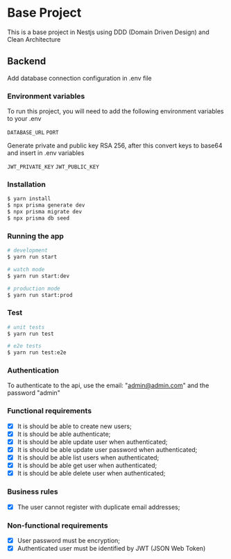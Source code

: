 # Base Project

This is a base project in Nestjs using DDD (Domain Driven Design) and Clean Architecture

## Backend

Add database connection configuration in .env file

### Environment variables

To run this project, you will need to add the following environment variables to your .env

`DATABASE_URL`
`PORT`

Generate private and public key RSA 256, after this convert keys to base64 and insert in .env variables 

`JWT_PRIVATE_KEY`
`JWT_PUBLIC_KEY`

### Installation

```bash
$ yarn install
$ npx prisma generate dev
$ npx prisma migrate dev
$ npx prisma db seed
```

### Running the app

```bash
# development
$ yarn run start

# watch mode
$ yarn run start:dev

# production mode
$ yarn run start:prod
```

### Test

```bash
# unit tests
$ yarn run test

# e2e tests
$ yarn run test:e2e
```

### Authentication

To authenticate to the api, use the email: "admin@admin.com" and the password "admin"

### Functional requirements

-   [x] It is should be able to create new users;
-   [x] It is should be able authenticate;
-   [x] It is should be able update user when authenticated;
-   [x] It is should be able update user password when authenticated;
-   [x] It is should be able list users when authenticated;
-   [x] It is should be able get user when authenticated;
-   [x] It is should be able delete user when authenticated;

### Business rules

-   [x] The user cannot register with duplicate email addresses;

### Non-functional requirements

-   [x] User password must be encryption;
-   [x] Authenticated user must be identified by JWT (JSON Web Token)
